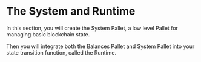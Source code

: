 # The System and Runtime

In this section, you will create the System Pallet, a low level Pallet for managing basic blockchain state.

Then you will integrate both the Balances Pallet and System Pallet into your state transition function, called the Runtime.
